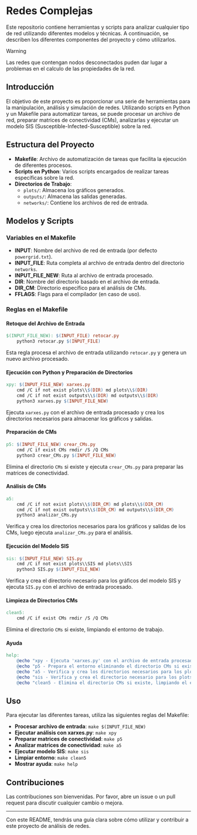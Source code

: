 # Redes Complejas

Este repositorio contiene herramientas y scripts para analizar cualquier tipo de red utilizando diferentes modelos y técnicas. A continuación, se describen los diferentes componentes del proyecto y cómo utilizarlos.

> [!WARNING]  
> Las redes que contengan nodos desconectados puden dar lugar a problemas en el calculo de las propiedades de la red.

## Introducción

El objetivo de este proyecto es proporcionar una serie de herramientas para la manipulación, análisis y simulación de redes. Utilizando scripts en Python y un Makefile para automatizar tareas, se puede procesar un archivo de red, preparar matrices de conectividad (CMs), analizarlas y ejecutar un modelo SIS (Susceptible-Infected-Susceptible) sobre la red.

## Estructura del Proyecto

- **Makefile**: Archivo de automatización de tareas que facilita la ejecución de diferentes procesos.
- **Scripts en Python**: Varios scripts encargados de realizar tareas específicas sobre la red.
- **Directorios de Trabajo**:
  - `plots/`: Almacena los gráficos generados.
  - `outputs/`: Almacena las salidas generadas.
  - `networks/`: Contiene los archivos de red de entrada.

## Modelos y Scripts

### Variables en el Makefile

- **INPUT**: Nombre del archivo de red de entrada (por defecto `powergrid.txt`).
- **INPUT_FILE**: Ruta completa al archivo de entrada dentro del directorio `networks`.
- **INPUT_FILE_NEW**: Ruta al archivo de entrada procesado.
- **DIR**: Nombre del directorio basado en el archivo de entrada.
- **DIR_CM**: Directorio específico para el análisis de CMs.
- **FFLAGS**: Flags para el compilador (en caso de uso).

### Reglas en el Makefile

#### Retoque del Archivo de Entrada

```makefile
$(INPUT_FILE_NEW): $(INPUT_FILE) retocar.py
	python3 retocar.py $(INPUT_FILE)
```

Esta regla procesa el archivo de entrada utilizando `retocar.py` y genera un nuevo archivo procesado.

#### Ejecución con Python y Preparación de Directorios

```makefile
xpy: $(INPUT_FILE_NEW) xarxes.py
	cmd /C if not exist plots\\$(DIR) md plots\\$(DIR)
	cmd /C if not exist outputs\\$(DIR) md outputs\\$(DIR)
	python3 xarxes.py $(INPUT_FILE_NEW)
```

Ejecuta `xarxes.py` con el archivo de entrada procesado y crea los directorios necesarios para almacenar los gráficos y salidas.

#### Preparación de CMs

```makefile
p5: $(INPUT_FILE_NEW) crear_CMs.py
	cmd /C if exist CMs rmdir /S /Q CMs
	python3 crear_CMs.py $(INPUT_FILE_NEW)
```

Elimina el directorio `CMs` si existe y ejecuta `crear_CMs.py` para preparar las matrices de conectividad.

#### Análisis de CMs

```makefile
a5:
	cmd /C if not exist plots\\$(DIR_CM) md plots\\$(DIR_CM)
	cmd /C if not exist outputs\\$(DIR_CM) md outputs\\$(DIR_CM)
	python3 analizar_CMs.py
```

Verifica y crea los directorios necesarios para los gráficos y salidas de los CMs, luego ejecuta `analizar_CMs.py` para el análisis.

#### Ejecución del Modelo SIS

```makefile
sis: $(INPUT_FILE_NEW) SIS.py
	cmd /C if not exist plots\\SIS md plots\\SIS
	python3 SIS.py $(INPUT_FILE_NEW)
```

Verifica y crea el directorio necesario para los gráficos del modelo SIS y ejecuta `SIS.py` con el archivo de entrada procesado.

#### Limpieza de Directorios CMs

```makefile
clean5:
	cmd /C if exist CMs rmdir /S /Q CMs
```

Elimina el directorio `CMs` si existe, limpiando el entorno de trabajo.

#### Ayuda

```makefile
help:
	@echo "xpy - Ejecuta 'xarxes.py' con el archivo de entrada procesado."
	@echo "p5 - Prepara el entorno eliminando el directorio CMs si existe y luego ejecuta 'crear_CMs.py' para preparar los CMs."
	@echo "a5 - Verifica y crea los directorios necesarios para los plots y outputs de los CMs, luego ejecuta 'analizar_CMs.py' para el análisis."
	@echo "sis - Verifica y crea el directorio necesario para los plots del modelo SIS, luego ejecuta 'SIS.py' con el archivo de entrada procesado."
	@echo "clean5 - Elimina el directorio CMs si existe, limpiando el entorno de trabajo."
```

## Uso

Para ejecutar las diferentes tareas, utiliza las siguientes reglas del Makefile:

- **Procesar archivo de entrada**: `make $(INPUT_FILE_NEW)`
- **Ejecutar análisis con xarxes.py**: `make xpy`
- **Preparar matrices de conectividad**: `make p5`
- **Analizar matrices de conectividad**: `make a5`
- **Ejecutar modelo SIS**: `make sis`
- **Limpiar entorno**: `make clean5`
- **Mostrar ayuda**: `make help`

## Contribuciones

Las contribuciones son bienvenidas. Por favor, abre un issue o un pull request para discutir cualquier cambio o mejora.

---

Con este README, tendrás una guía clara sobre cómo utilizar y contribuir a este proyecto de análisis de redes.